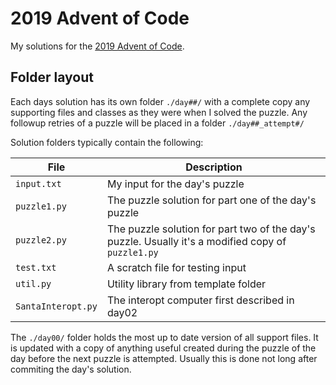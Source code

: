 # 2019 Advent of Code

My solutions for the [2019 Advent of Code](https://adventofcode.com/2019).

## Folder layout

Each days solution has its own folder `./day##/` with a complete copy any
supporting files and classes as they were when I solved the puzzle. Any followup
retries of a puzzle will be placed in a folder `./day##_attempt#/`

Solution folders typically contain the following:

| File               | Description                                                                                        |
| ------------------ | -------------------------------------------------------------------------------------------------- |
| `input.txt`        | My input for the day's puzzle                                                                      |
| `puzzle1.py`       | The puzzle solution for part one of the day's puzzle                                               |
| `puzzle2.py`       | The puzzle solution for part two of the day's puzzle. Usually it's a modified copy of `puzzle1.py` |
| `test.txt`         | A scratch file for testing input                                                                   |
| `util.py`          | Utility library from template folder                                                               |
| `SantaInteropt.py` | The interopt computer first described in day02                                                     |


The `./day00/` folder holds the most up to date version of all support files. It is
updated with a copy of anything useful created during the puzzle of the day
before the next puzzle is attempted. Usually this is done not long after
commiting the day's solution.
